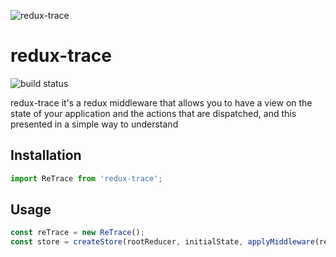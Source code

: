 ![redux-trace](http://i.imgur.com/aSgXTGF.png)

# redux-trace

![build status](https://travis-ci.org/hajjiTarik/redux-trace.svg?branch=master)

redux-trace it's a redux middleware that allows you to have a view on the state of your application and the actions that are dispatched, and this presented in a simple way to understand

## Installation

```js
import ReTrace from 'redux-trace';
```

## Usage

```js
const reTrace = new ReTrace(); 
const store = createStore(rootReducer, initialState, applyMiddleware(reTrace.start));
```
